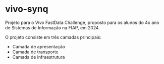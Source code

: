 
# vivo-synq

Projeto para o Vivo FastData Challenge, proposto para os alunos do 4o ano de Sistemas de Informação na FIAP, em 2024.

O projeto consiste em três camadas principais:

- Camada de apresentação
- Camada de transporte
- Camada de infraestrutura
